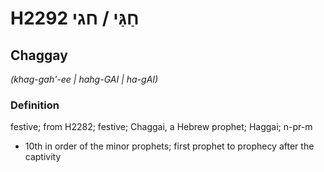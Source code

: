 # H2292 חַגַּי / חגי

## Chaggay

_(khag-gah'-ee | hahg-GAI | ha-ɡAI)_

### Definition

festive; from H2282; festive; Chaggai, a Hebrew prophet; Haggai; n-pr-m

- 10th in order of the minor prophets; first prophet to prophecy after the captivity
